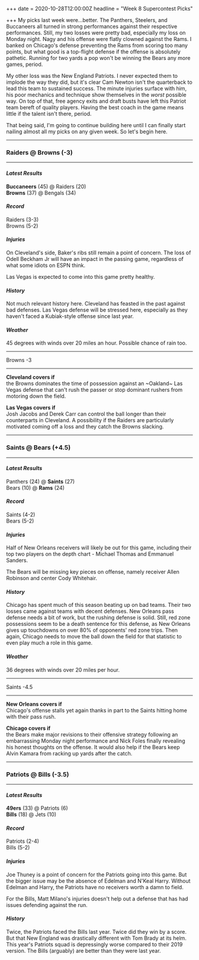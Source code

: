 +++
date = 2020-10-28T12:00:00Z
headline = "Week 8 Supercontest Picks"

+++
My picks last week were...better. The Panthers, Steelers, and Buccaneers all turned in strong performances against their respective performances. Still, my two losses were pretty bad, especially my loss on Monday night. Nagy and his offense were flatly clowned against the Rams. I banked on Chicago's defense preventing the Rams from scoring too many points, but what good is a top-flight defense if the offense is absolutely pathetic. Running for two yards a pop won't be winning the Bears any more games, period.

My other loss was the New England Patriots. I never expected them to implode the way they did, but it's clear Cam Newton isn't the quarterback to lead this team to sustained success. The minute injuries surface with him, his poor mechanics and technique show themselves in the _worst_ possible way. On top of that, free agency exits and draft busts have left this Patriot team bereft of quality players. Having the best coach in the game means little if the talent isn't there, period.

That being said, I'm going to continue building here until I can finally start nailing almost all my picks on any given week. So let's begin here.

***

### Raiders @ Browns (-3)

***

#### _Latest Results_

**Buccaneers** (45) @ Raiders (20)  
**Browns** (37) @ Bengals (34)

#### _Record_

Raiders (3-3)  
Browns (5-2)

#### _Injuries_

On Cleveland's side, Baker's ribs still remain a point of concern. The loss of Odell Beckham Jr will have an impact in the passing game, regardless of what some idiots on ESPN think.

Las Vegas is expected to come into this game pretty healthy.

#### _History_

Not much relevant history here. Cleveland has feasted in the past against bad defenses. Las Vegas defense will be stressed here, especially as they haven't faced a Kubiak-style offense since last year.

#### _Weather_

45 degrees with winds over 20 miles an hour. Possible chance of rain too.

***

Browns -3

***

**Cleveland covers if**  
the Browns dominates the time of possession against an \~Oakland\~ Las Vegas defense that can't rush the passer or stop dominant rushers from motoring down the field.

**Las Vegas covers if**  
Josh Jacobs and Derek Carr can control the ball longer than their counterparts in Cleveland. A possibility if the Raiders are particularly motivated coming off a loss and they catch the Browns slacking.

***

### Saints @ Bears (+4.5)

***

#### _Latest Results_

Panthers (24) @ **Saints** (27)  
Bears (10) @ **Rams** (24)

#### _Record_

Saints (4-2)  
Bears (5-2)

#### _Injuries_

Half of New Orleans receivers will likely be out for this game, including their top two players on the depth chart - Michael Thomas and Emmanuel Sanders.

The Bears will be missing key pieces on offense, namely receiver Allen Robinson and center Cody Whitehair.

#### _History_

Chicago has spent much of this season beating up on bad teams. Their two losses came against teams with decent defenses. New Orleans pass defense needs a bit of work, but the rushing defense is solid. Still, red zone possessions seem to be a death sentence for this defense, as New Orleans gives up touchdowns on over 80% of opponents' red zone trips. Then again, Chicago needs to move the ball down the field for that statistic to even play much a role in this game.

#### _Weather_

36 degrees with winds over 20 miles per hour.

***

Saints -4.5

***

**New Orleans covers if**  
Chicago's offense stalls yet again thanks in part to the Saints hitting home with their pass rush.

**Chicago covers if**  
the Bears make major revisions to their offensive strategy following an embarrassing Monday night performance and Nick Foles finally revealing his honest thoughts on the offense. It would also help if the Bears keep Alvin Kamara from racking up yards after the catch.

***

### Patriots @ Bills (-3.5)

***

#### _Latest Results_

**49ers** (33) @ Patriots (6)  
**Bills** (18) @ Jets (10)

#### _Record_

Patriots (2-4)  
Bills (5-2)

#### _Injuries_

Joe Thuney is a point of concern for the Patriots going into this game. But the bigger issue may be the absence of Edelman and N'Keal Harry. Without Edelman and Harry, the Patriots have no receivers worth a damn to field.

For the Bills, Matt Milano's injuries doesn't help out a defense that has had issues defending against the run.

#### _History_

Twice, the Patriots faced the Bills last year. Twice did they win by a score. But that New England was drastically different with Tom Brady at its helm. This year's Patriots squad is depressingly worse compared to their 2019 version. The Bills (arguably) are better than they were last year.